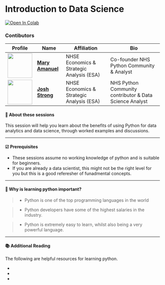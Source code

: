 # Introduction to Data Science

<a href="https://colab.research.google.com/github/nhs-pycom/coding-club/blob/main/introduction-to-data-science/introduction-to-data-science.ipynb" target="_parent"><img src="https://colab.research.google.com/assets/colab-badge.svg" alt="Open In Colab"/></a>

### Contibutors

| Profile         | Name     | Affiliation | Bio | 
|--------------|-----------|-----------|-----------|
| <a href="https://github.com/maryamanuelnhsx"><img src="https://avatars.githubusercontent.com/u/73167040?s=100v=4" width="80" height="80" /></a> | **[Mary Amanuel](https://github.com/maryamanuelnhsx)** | NHSE Economics & Strategic Analysis (ESA)  | Co-founder NHS Python Community & Analyst |
| <a href="https://github.com/JoshStrong"><img src="https://avatars.githubusercontent.com/u/57325064?s=100v=4" width="80" height="80" /></a> | **[Josh Strong](https://github.com/JoshStrong)** | NHSE Economics & Strategic Analysis (ESA) | NHS Python Community contributor & Data Science Analyst |

#### 🔎 **About these sessions**

This session will help you learn about the benefits of using Python for data analytics and data science, through worked examples and discussions.

---

#### ☑ **Prerequisites**

- These sessions assume no working knowledge of python and is suitable for beginners.
- If you are already a data scientist, this might not be the right level for you but this is a good referesher of funadmental concepts.
---

#### 🥇 **Why is learning python important?**

> * Python is one of the top programming languages in the world

> * Python developers have some of the highest salaries in the industry.

> * Python is extremely easy to learn, whilst also being a very powerful language.

---

#### 📚 **Additional Reading**
The following are helpful resources for learning python.

*
*   
*  
